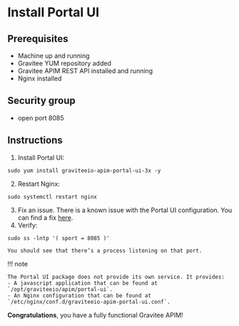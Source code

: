 # Install Portal UI

## Prerequisites

* Machine up and running
* Gravitee YUM repository added
* Gravitee APIM REST API installed and running
* Nginx installed

## Security group

* open port 8085

## Instructions

1. Install Portal UI:

```
sudo yum install graviteeio-apim-portal-ui-3x -y
```

2. Restart Nginx:

```
sudo systemctl restart nginx
```

3. Fix an issue. There is a known issue with the Portal UI configuration. You can find a fix [here](installation-guide-amazon-issue.md).
4. Verify:

```
sudo ss -lntp '( sport = 8085 )'
```

```
You should see that there’s a process listening on that port.
```

!!! note

```
The Portal UI package does not provide its own service. It provides:
- A javascript application that can be found at `/opt/graviteeio/apim/portal-ui`.
- An Nginx configuration that can be found at `/etc/nginx/conf.d/graviteeio-apim-portal-ui.conf`.
```

**Congratulations**, you have a fully functional Gravitee APIM!
